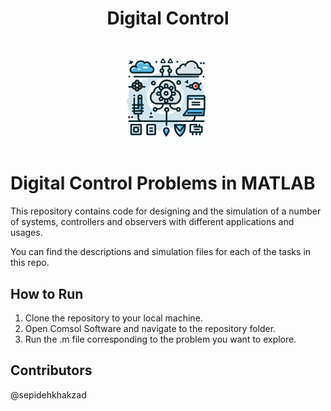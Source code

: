 # <div align="center"> Digital Control <br/> <br/> <img src="./Icon.jpeg" width="150"> </div>

# Digital Control Problems in MATLAB

This repository contains code for designing and the simulation of a number of systems, controllers and observers with different applications and usages.

You can find the descriptions and simulation files for each of the tasks in this repo.

## How to Run
1. Clone the repository to your local machine.
2. Open Comsol Software and navigate to the repository folder.
3. Run the .m file corresponding to the problem you want to explore.

## Contributors
@sepidehkhakzad